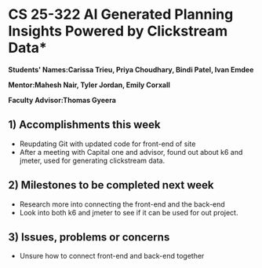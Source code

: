 # CS 25-322 AI Generated Planning Insights Powered by Clickstream Data*

**Students' Names:Carissa Trieu, Priya Choudhary, Bindi Patel, Ivan Emdee**

**Mentor:Mahesh Nair, Tyler Jordan, Emily Corxall**

**Faculty Advisor:Thomas Gyeera**

## 1) Accomplishments this week ##
   - Reupdating Git with updated code for front-end of site
   - After a meeting with Capital one and advisor, found out about k6 and jmeter, used for generating clickstream data.

## 2) Milestones to be completed next week ##
   - Research more into connecting the front-end and the back-end
   - Look into both k6 and jmeter to see if it can be used for out project.

## 3) Issues, problems or concerns ##
   - Unsure how to connect front-end and back-end together
